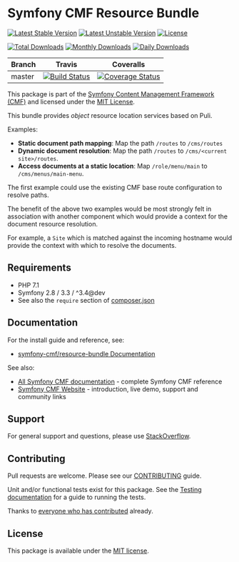 # Symfony CMF Resource Bundle

[![Latest Stable Version](https://poser.pugx.org/symfony-cmf/resource-bundle/v/stable)](https://packagist.org/packages/symfony-cmf/resource-bundle)
[![Latest Unstable Version](https://poser.pugx.org/symfony-cmf/resource-bundle/v/unstable)](https://packagist.org/packages/symfony-cmf/resource-bundle)
[![License](https://poser.pugx.org/symfony-cmf/resource-bundle/license)](https://packagist.org/packages/symfony-cmf/resource-bundle)

[![Total Downloads](https://poser.pugx.org/symfony-cmf/resource-bundle/downloads)](https://packagist.org/packages/symfony-cmf/resource-bundle)
[![Monthly Downloads](https://poser.pugx.org/symfony-cmf/resource-bundle/d/monthly)](https://packagist.org/packages/symfony-cmf/resource-bundle)
[![Daily Downloads](https://poser.pugx.org/symfony-cmf/resource-bundle/d/daily)](https://packagist.org/packages/symfony-cmf/resource-bundle)

Branch | Travis | Coveralls |
------ | ------ | --------- |
master | [![Build Status][travis_unstable_badge]][travis_unstable_link] | [![Coverage Status][coveralls_unstable_badge]][coveralls_unstable_link] |

This package is part of the [Symfony Content Management Framework (CMF)](http://cmf.symfony.com/) and licensed
under the [MIT License](LICENSE).

This bundle provides *object* resource location services based on Puli.

Examples:

- **Static document path mapping**: Map the path `/routes` to `/cms/routes`
- **Dynamic document resolution**: Map the path `/routes` to `/cms/<current site>/routes`.
- **Access documents at a static location**: Map `/role/menu/main` to `/cms/menus/main-menu`.

The first example could use the existing CMF base route configuration to
resolve paths.

The benefit of the above two examples would be most strongly felt in
association with another component which would provide a context for the
document resource resolution.

For example, a `Site` which is matched against the incoming hostname would
provide the context with which to resolve the documents.


## Requirements

* PHP 7.1
* Symfony 2.8 / 3.3 / ^3.4@dev
* See also the `require` section of [composer.json](composer.json)

## Documentation

For the install guide and reference, see:

* [symfony-cmf/resource-bundle Documentation](http://symfony.com/doc/master/cmf/bundles/resource-rest/index.html)

See also:

* [All Symfony CMF documentation](http://symfony.com/doc/master/cmf/index.html) - complete Symfony CMF reference
* [Symfony CMF Website](http://cmf.symfony.com/) - introduction, live demo, support and community links

## Support

For general support and questions, please use [StackOverflow](http://stackoverflow.com/questions/tagged/symfony-cmf).

## Contributing

Pull requests are welcome. Please see our
[CONTRIBUTING](https://github.com/symfony-cmf/symfony-cmf/blob/master/CONTRIBUTING.md)
guide.

Unit and/or functional tests exist for this package. See the
[Testing documentation](http://symfony.com/doc/master/cmf/components/testing.html)
for a guide to running the tests.

Thanks to
[everyone who has contributed](contributors) already.

## License

This package is available under the [MIT license](src/Resources/meta/LICENSE).

[travis_legacy_badge]: https://travis-ci.org/symfony-cmf/resource-bundle.svg?branch=master
[travis_legacy_link]: https://travis-ci.org/symfony-cmf/resource-bundle
[travis_stable_badge]: https://travis-ci.org/symfony-cmf/resource-bundle.svg?branch=master
[travis_stable_link]: https://travis-ci.org/symfony-cmf/resource-bundle
[travis_unstable_badge]: https://travis-ci.org/symfony-cmf/resource-bundle.svg?branch=master
[travis_unstable_link]: https://travis-ci.org/symfony-cmf/resource-bundle

[coveralls_legacy_badge]: https://coveralls.io/repos/github/symfony-cmf/resource-bundle/badge.svg?branch=master
[coveralls_legacy_link]: https://coveralls.io/github/symfony-cmf/resource-bundle?branch=master
[coveralls_stable_badge]: https://coveralls.io/repos/github/symfony-cmf/resource-bundle/badge.svg?branch=master
[coveralls_stable_link]: https://coveralls.io/github/symfony-cmf/resource-bundle?branch=master
[coveralls_unstable_badge]: https://coveralls.io/repos/github/symfony-cmf/resource-bundle/badge.svg?branch=master
[coveralls_unstable_link]: https://coveralls.io/github/symfony-cmf/resource-bundle?branch=master
